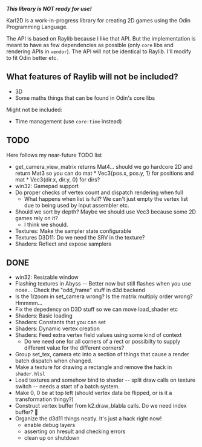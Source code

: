 ___This library is NOT ready for use!___

Karl2D is a work-in-progress library for creating 2D games using the Odin Programming Language.

The API is based on Raylib because I like that API. But the implementation is meant to have as few dependencies as possible (only `core` libs and rendering APIs in `vendor`). The API will not be identical to Raylib. I'll modify to fit Odin better etc.

## What features of Raylib will not be included?

* 3D
* Some maths things that can be found in Odin's core libs

Might not be included:
* Time management (use `core:time` instead)

## TODO

Here follows my near-future TODO list

* get_camera_view_matrix returns Mat4... should we go hardcore 2D and return Mat3 so you can do
    mat * Vec3{pos.x, pos.y, 1} for positions and mat * Vec3{dir.x, dir.y, 0} for dirs?
* win32: Gamepad support
* Do proper checks of vertex count and dispatch rendering when full
	* What happens when list is full? We can't just empty the vertex list due to being used by input assembler etc.
* Should we sort by depth? Maybe we should use Vec3 because some 2D games rely on it?
	* I think we should.
* Textures: Make the sampler state configurable
* Textures D3D11: Do we need the SRV in the texture?
* Shaders: Reflect and expose samplers

## DONE
* win32: Resizable window
* Flashing textures in Abyss -- Better now but still flashes when you use nose... Check the "odd_frame" stuff in d3d backend
* Is the 1/zoom in set_camera wrong? Is the matrix multiply order wrong? Hmmmm...
* Fix the depedency on D3D stuff so we can move load_shader etc
* Shaders: Basic loading
* Shaders: Constants that you can set
* Shaders: Dynamic vertex creation
* Shaders: Feed extra vertex field values using some kind of context
	* Do we need one for all corners of a rect or possibilty to supply different value for the different corners?
* Group set_tex, camera etc into a section of things that cause a render batch dispatch when changed.
* Make a texture for drawing a rectangle and remove the hack in `shader.hlsl`
* Load textures and somehow bind to shader -- split draw calls on texture switch -- needs a start of a batch system.
* Make 0, 0 be at top left (should vertex data be flipped, or is it a transformation thingy?)
* Construct vertex buffer from k2.draw_blabla calls. Do we need index buffer? 🤷‍
* Organize the d3d11 things neatly. It's just a hack right now!
	* enable debug layers
	* asserting on hresult and checking errors
	* clean up on shutdown
